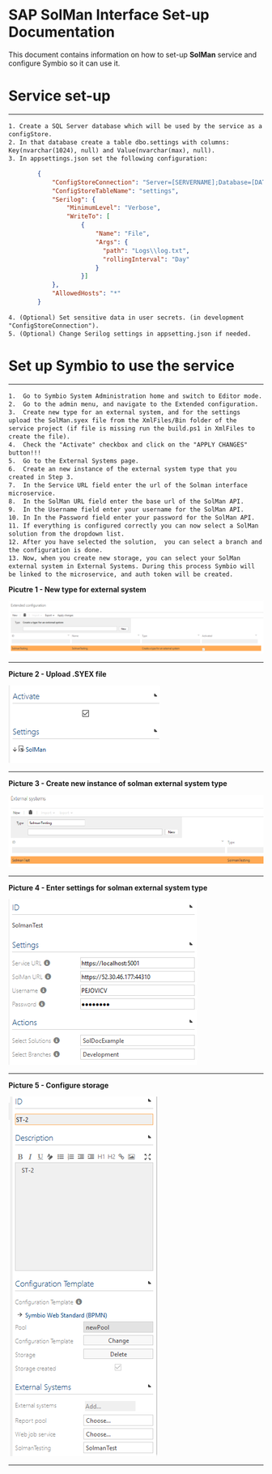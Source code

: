 # SAP SolMan Interface Set-up Documentation

This document contains information on how to set-up **SolMan** service and configure Symbio so it can use it.

# Service set-up   

***

    1. Create a SQL Server database which will be used by the service as a configStore.
    2. In that database create a table dbo.settings with columns: Key(nvarchar(1024), null) and Value(nvarchar(max), null).
    3. In appsettings.json set the following configuration:
```json
        {
            "ConfigStoreConnection": "Server=[SERVERNAME];Database=[DATABASENAME];Trusted_Connection=True;",
            "ConfigStoreTableName": "settings",
            "Serilog": {
                "MinimumLevel": "Verbose",
                "WriteTo": [
                    {
                        "Name": "File",
                        "Args": {
                          "path": "Logs\\log.txt",
                          "rollingInterval": "Day"
                        }
                    }]
            },
            "AllowedHosts": "*"
        }
```
    4. (Optional) Set sensitive data in user secrets. (in development "ConfigStoreConnection").
    5. (Optional) Change Serilog settings in appsetting.json if needed.
    
# Set up Symbio to use the service   


***
    1.  Go to Symbio System Administration home and switch to Editor mode.
    2.  Go to the admin menu, and navigate to the Extended configuration.
    3.  Create new type for an external system, and for the settings upload the SolMan.syex file from the XmlFiles/Bin folder of the service project (if file is missing run the build.ps1 in XmlFiles to create the file).
    4.  Check the "Activate" checkbox and click on the "APPLY CHANGES" button!!!
    5.  Go to the External Systems page.
    6.  Create an new instance of the external system type that you created in Step 3.
    7.  In the Service URL field enter the url of the Solman interface microservice.
    8.  In the SolMan URL field enter the base url of the SolMan API.
    9.  In the Username field enter your username for the SolMan API.
    10. In In the Password field enter your password for the SolMan API.
    11. If everything is configured correctly you can now select a SolMan solution from the dropdown list.
    12. After you have selected the solution,  you can select a branch and the configuration is done.
    13. Now, when you create new storage, you can select your SolMan external system in External Systems. During this process Symbio will be linked to the microservice, and auth token will be created.   

**Picutre 1 - New type for external system**   

![Test](media/extConf1.png)
***
**Picture 2 - Upload .SYEX file**   

![TestTwo](media/extConf2.png)
***
**Picture 3 - Create new instance of solman external system type**   

![TestThree](media/extSystem1.png)
***
**Picture 4 - Enter settings for solman external system type**   

![TestFour](media/extSystem2.png)
***
**Picture 5 - Configure storage**  

![TestFive](media/Storage.png)
***
    